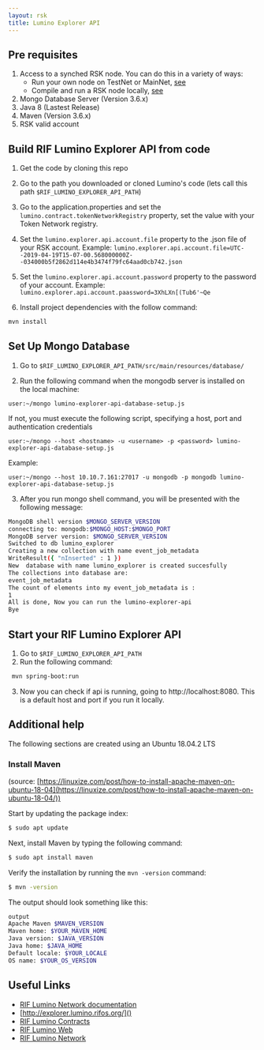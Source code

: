 ```yaml
---
layout: rsk
title: Lumino Explorer API
---
```


## Pre requisites

1. Access to a synched RSK node. You can do this in a variety of ways:
   * Run your own node on TestNet or MainNet, [see](https://github.com/rsksmart/rskj/wiki/Install-RskJ-and-join-the-RSK-Orchid-Mainnet-Beta)
   * Compile and run a RSK node locally, [see](https://github.com/rsksmart/rskj/wiki/Compile-and-run-a-RSK-node-locally)
2. Mongo Database Server (Version 3.6.x)
3. Java 8 (Lastest Release)
4. Maven (Version 3.6.x)
5. RSK valid account


## Build RIF Lumino Explorer API from code

1. Get the code by cloning this repo
2. Go to the path you downloaded or cloned Lumino's code (lets call this path `$RIF_LUMINO_EXPLORER_API_PATH`)
3. Go to the application.properties and set the `lumino.contract.tokenNetworkRegistry` property, set the value with your Token Network registry. 
4. Set the `lumino.explorer.api.account.file` property to the .json file of your RSK account. Example: `lumino.explorer.api.account.file=UTC--2019-04-19T15-07-00.568000000Z--034000b5f2862d114e4b3474f79fc64aad0cb742.json`

5. Set the `lumino.explorer.api.account.password` property to the password of your account. Example: `lumino.explorer.api.account.paassword=3XhLXn[(Tub6'~Qe`

6. Install project dependencies with the follow command:

```bash
mvn install
```

## Set Up Mongo Database

 1. Go to `$RIF_LUMINO_EXPLORER_API_PATH/src/main/resources/database/`

 2. Run the following command when the mongodb server is installed on the local machine:

```user:~/mongo lumino-explorer-api-database-setup.js```

If not, you must execute the following script, specifying a host, port and authentication credentials

```user:~/mongo --host <hostname> -u <username> -p <password> lumino-explorer-api-database-setup.js```

Example:

```user:~/mongo --host 10.10.7.161:27017 -u mongodb -p mongodb lumino-explorer-api-database-setup.js```

 3. After you run mongo shell command, you will be presented with the following message:

```bash
MongoDB shell version $MONGO_SERVER_VERSION
connecting to: mongodb:$MONGO_HOST:$MONGO_PORT
MongoDB server version: $MONGO_SERVER_VERSION
Switched to db lumino_explorer
Creating a new collection with name event_job_metadata
WriteResult({ "nInserted" : 1 })
New  database with name lumino_explorer is created succesfully
The collections into database are:
event_job_metadata
The count of elements into my event_job_metadata is :
1
All is done, Now you can run the lumino-explorer-api
Bye
```


## Start your RIF Lumino Explorer API

1. Go to `$RIF_LUMINO_EXPLORER_API_PATH`
2. Run the following command:

```bash
 mvn spring-boot:run
```

 3. Now you can check if api is running, going to http://localhost:8080. This is a default host and port if you run it locally.

## Additional help

The following sections are created using an Ubuntu 18.04.2 LTS

### Install Maven

(source: [https://linuxize.com/post/how-to-install-apache-maven-on-ubuntu-18-04](https://linuxize.com/post/how-to-install-apache-maven-on-ubuntu-18-04/))

Start by updating the package index:

```bash
$ sudo apt update 
```

Next, install Maven by typing the following command:

```bash
$ sudo apt install maven
```

Verify the installation by running the `mvn -version` command:

```bash
$ mvn -version
```
The output should look something like this:

```bash
output
Apache Maven $MAVEN_VERSION
Maven home: $YOUR_MAVEN_HOME
Java version: $JAVA_VERSION
Java home: $JAVA_HOME
Default locale: $YOUR_LOCALE
OS name: $YOUR_OS_VERSION
```

## Useful Links

* [RIF Lumino Network documentation](https://www.rifos.org/rif-lumino-network/)
* [http://explorer.lumino.rifos.org/]()
* [RIF Lumino Contracts](https://github.com/rsksmart/lumino-contracts) 
* [RIF Lumino Web](https://github.com/rsksmart/lumino-web) 
* [RIF Lumino Network](https://github.com/rsksmart/lumino) 
